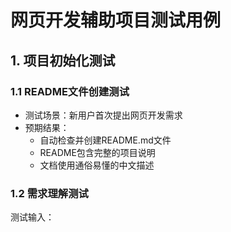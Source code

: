 # 网页开发辅助项目测试用例

## 1. 项目初始化测试

### 1.1 README文件创建测试
- 测试场景：新用户首次提出网页开发需求
- 预期结果：
  - 自动检查并创建README.md文件
  - README包含完整的项目说明
  - 文档使用通俗易懂的中文描述

### 1.2 需求理解测试
测试输入： 
